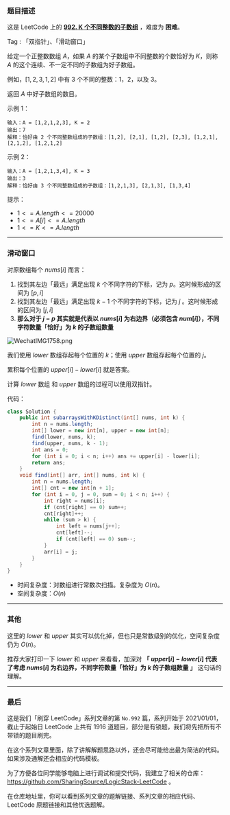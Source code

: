 ### 题目描述

这是 LeetCode 上的 **[992. K 个不同整数的子数组](https://leetcode-cn.com/problems/subarrays-with-k-different-integers/solution/miao-dong-xi-lie-xiang-jie-shuang-zhi-zh-9k8w/)** ，难度为 **困难**。

Tag : 「双指针」、「滑动窗口」



给定一个正整数数组 $A$，如果 $A$ 的某个子数组中不同整数的个数恰好为 $K$，则称 $A$ 的这个连续、不一定不同的子数组为好子数组。

例如，$[1,2,3,1,2]$ 中有 $3$ 个不同的整数：$1$，$2$，以及 $3$。

返回 $A$ 中好子数组的数目。

示例 1：
```
输入：A = [1,2,1,2,3], K = 2
输出：7
解释：恰好由 2 个不同整数组成的子数组：[1,2], [2,1], [1,2], [2,3], [1,2,1], [2,1,2], [1,2,1,2]
```
示例 2：
```
输入：A = [1,2,1,3,4], K = 3
输出：3
解释：恰好由 3 个不同整数组成的子数组：[1,2,1,3], [2,1,3], [1,3,4]
```


提示：
* $1 <= A.length <= 20000$
* $1 <= A[i] <= A.length$
* $1 <= K <= A.length$

---

### 滑动窗口

对原数组每个 $nums[i]$ 而言：

1. 找到其左边「最远」满足出现 $k$ 个不同字符的下标，记为 $p$。这时候形成的区间为 $[p, i]$
2. 找到其左边「最远」满足出现 $k - 1$ 个不同字符的下标，记为 $j$ 。这时候形成的区间为 $[j, i]$
3. **那么对于 $j - p$ 其实就是代表以 $nums[i]$ 为右边界（必须包含 $num[i]$），不同字符数量「恰好」为 $k$ 的子数组数量**

![WechatIMG1758.png](https://pic.leetcode-cn.com/1612839352-exScZN-WechatIMG1758.png)

我们使用 $lower$ 数组存起每个位置的 $k$；使用 $upper$ 数组存起每个位置的 $j$。

累积每个位置的 $upper[i] - lower[i]$ 就是答案。

计算 $lower$ 数组 和 $upper$ 数组的过程可以使用双指针。

代码：
```Java
class Solution {
    public int subarraysWithKDistinct(int[] nums, int k) {
        int n = nums.length;
        int[] lower = new int[n], upper = new int[n];
        find(lower, nums, k);
        find(upper, nums, k - 1);
        int ans = 0;
        for (int i = 0; i < n; i++) ans += upper[i] - lower[i];
        return ans;
    }
    void find(int[] arr, int[] nums, int k) {
        int n = nums.length;
        int[] cnt = new int[n + 1];
        for (int i = 0, j = 0, sum = 0; i < n; i++) {
            int right = nums[i];
            if (cnt[right] == 0) sum++;
            cnt[right]++;
            while (sum > k) {
                int left = nums[j++];
                cnt[left]--;
                if (cnt[left] == 0) sum--;
            }
            arr[i] = j;
        }
    }
}
```
* 时间复杂度：对数组进行常数次扫描。复杂度为 $O(n)$。
* 空间复杂度：$O(n)$

---

### 其他

这里的 $lower$ 和 $upper$ 其实可以优化掉，但也只是常数级别的优化，空间复杂度仍为 $O(n)$。

推荐大家打印一下 $lower$ 和 $upper$ 来看看，加深对 **「 $upper[i] - lower[i]$ 代表了考虑 $nums[i]$ 为右边界，不同字符数量「恰好」为 $k$ 的子数组数量 」** 这句话的理解。

---

### 最后

这是我们「刷穿 LeetCode」系列文章的第 `No.992` 篇，系列开始于 2021/01/01，截止于起始日 LeetCode 上共有 1916 道题目，部分是有锁题，我们将先把所有不带锁的题目刷完。

在这个系列文章里面，除了讲解解题思路以外，还会尽可能给出最为简洁的代码。如果涉及通解还会相应的代码模板。

为了方便各位同学能够电脑上进行调试和提交代码，我建立了相关的仓库：https://github.com/SharingSource/LogicStack-LeetCode 。

在仓库地址里，你可以看到系列文章的题解链接、系列文章的相应代码、LeetCode 原题链接和其他优选题解。

